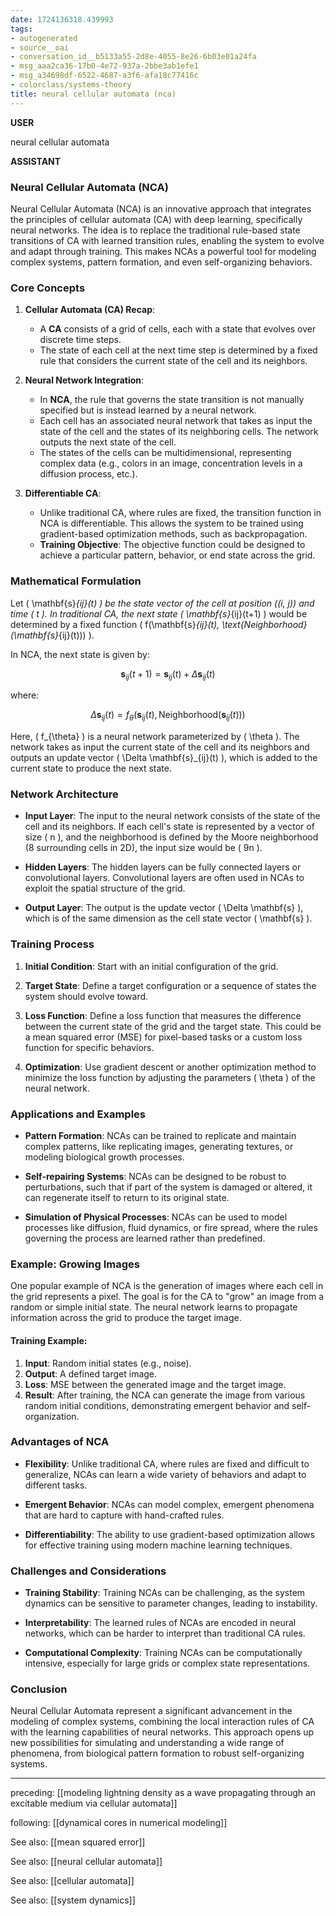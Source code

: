 ```yaml
---
date: 1724136318.439993
tags:
- autogenerated
- source__oai
- conversation_id__b5133a55-2d8e-4055-8e26-6b03e01a24fa
- msg_aaa2ca36-17b0-4e72-937a-2bbe3ab1efe1
- msg_a34698df-6522-4687-a3f6-afa18c77416c
- colorclass/systems-theory
title: neural cellular automata (nca)
---
```


**USER**

neural cellular automata


**ASSISTANT**

### Neural Cellular Automata (NCA)

Neural Cellular Automata (NCA) is an innovative approach that integrates the principles of cellular automata (CA) with deep learning, specifically neural networks. The idea is to replace the traditional rule-based state transitions of CA with learned transition rules, enabling the system to evolve and adapt through training. This makes NCAs a powerful tool for modeling complex systems, pattern formation, and even self-organizing behaviors.

### Core Concepts

1. **Cellular Automata (CA) Recap**:
    - A **CA** consists of a grid of cells, each with a state that evolves over discrete time steps.
    - The state of each cell at the next time step is determined by a fixed rule that considers the current state of the cell and its neighbors.

2. **Neural Network Integration**:
    - In **NCA**, the rule that governs the state transition is not manually specified but is instead learned by a neural network.
    - Each cell has an associated neural network that takes as input the state of the cell and the states of its neighboring cells. The network outputs the next state of the cell.
    - The states of the cells can be multidimensional, representing complex data (e.g., colors in an image, concentration levels in a diffusion process, etc.).

3. **Differentiable CA**:
    - Unlike traditional CA, where rules are fixed, the transition function in NCA is differentiable. This allows the system to be trained using gradient-based optimization methods, such as backpropagation.
    - **Training Objective**: The objective function could be designed to achieve a particular pattern, behavior, or end state across the grid.

### Mathematical Formulation

Let \( \mathbf{s}_{ij}(t) \) be the state vector of the cell at position \((i, j)\) and time \( t \). In traditional CA, the next state \( \mathbf{s}_{ij}(t+1) \) would be determined by a fixed function \( f(\mathbf{s}_{ij}(t), \text{Neighborhood}(\mathbf{s}_{ij}(t))) \).

In NCA, the next state is given by:

$$
\mathbf{s}_{ij}(t+1) = \mathbf{s}_{ij}(t) + \Delta \mathbf{s}_{ij}(t)
$$

where:

$$
\Delta \mathbf{s}_{ij}(t) = f_{\theta}(\mathbf{s}_{ij}(t), \text{Neighborhood}(\mathbf{s}_{ij}(t)))
$$

Here, \( f_{\theta} \) is a neural network parameterized by \( \theta \). The network takes as input the current state of the cell and its neighbors and outputs an update vector \( \Delta \mathbf{s}_{ij}(t) \), which is added to the current state to produce the next state.

### Network Architecture

- **Input Layer**: The input to the neural network consists of the state of the cell and its neighbors. If each cell's state is represented by a vector of size \( n \), and the neighborhood is defined by the Moore neighborhood (8 surrounding cells in 2D), the input size would be \( 9n \).
  
- **Hidden Layers**: The hidden layers can be fully connected layers or convolutional layers. Convolutional layers are often used in NCAs to exploit the spatial structure of the grid.

- **Output Layer**: The output is the update vector \( \Delta \mathbf{s} \), which is of the same dimension as the cell state vector \( \mathbf{s} \).

### Training Process

1. **Initial Condition**: Start with an initial configuration of the grid.
  
2. **Target State**: Define a target configuration or a sequence of states the system should evolve toward.

3. **Loss Function**: Define a loss function that measures the difference between the current state of the grid and the target state. This could be a mean squared error (MSE) for pixel-based tasks or a custom loss function for specific behaviors.

4. **Optimization**: Use gradient descent or another optimization method to minimize the loss function by adjusting the parameters \( \theta \) of the neural network.

### Applications and Examples

- **Pattern Formation**: NCAs can be trained to replicate and maintain complex patterns, like replicating images, generating textures, or modeling biological growth processes.

- **Self-repairing Systems**: NCAs can be designed to be robust to perturbations, such that if part of the system is damaged or altered, it can regenerate itself to return to its original state.

- **Simulation of Physical Processes**: NCAs can be used to model processes like diffusion, fluid dynamics, or fire spread, where the rules governing the process are learned rather than predefined.

### Example: Growing Images

One popular example of NCA is the generation of images where each cell in the grid represents a pixel. The goal is for the CA to "grow" an image from a random or simple initial state. The neural network learns to propagate information across the grid to produce the target image.

#### Training Example:

1. **Input**: Random initial states (e.g., noise).
2. **Output**: A defined target image.
3. **Loss**: MSE between the generated image and the target image.
4. **Result**: After training, the NCA can generate the image from various random initial conditions, demonstrating emergent behavior and self-organization.

### Advantages of NCA

- **Flexibility**: Unlike traditional CA, where rules are fixed and difficult to generalize, NCAs can learn a wide variety of behaviors and adapt to different tasks.
  
- **Emergent Behavior**: NCAs can model complex, emergent phenomena that are hard to capture with hand-crafted rules.

- **Differentiability**: The ability to use gradient-based optimization allows for effective training using modern machine learning techniques.

### Challenges and Considerations

- **Training Stability**: Training NCAs can be challenging, as the system dynamics can be sensitive to parameter changes, leading to instability.

- **Interpretability**: The learned rules of NCAs are encoded in neural networks, which can be harder to interpret than traditional CA rules.

- **Computational Complexity**: Training NCAs can be computationally intensive, especially for large grids or complex state representations.

### Conclusion

Neural Cellular Automata represent a significant advancement in the modeling of complex systems, combining the local interaction rules of CA with the learning capabilities of neural networks. This approach opens up new possibilities for simulating and understanding a wide range of phenomena, from biological pattern formation to robust self-organizing systems.


---

preceding: [[modeling lightning density as a wave propagating through an excitable medium via cellular automata]]  


following: [[dynamical cores in numerical modeling]]

See also: [[mean squared error]]


See also: [[neural cellular automata]]


See also: [[cellular automata]]


See also: [[system dynamics]]